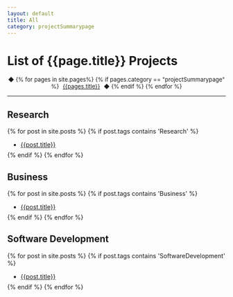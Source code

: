 ```yaml
---
layout: default
title: All
category: projectSummarypage
---
```


# List of {{page.title}} Projects

<div style="width: 100%;">
  <p align="center" >
    <font size="2em">              
      &#9670;
      {% for pages in site.pages%}
        {% if pages.category == "projectSummarypage" %}
          <a href="{{pages.url}}" style="padding: 5px;">{{pages.title}}</a>          
          &#9670;          
        {% endif %}                
      {% endfor %}                
    </font>
  </p>
</div>

<hr>

## Research
{% for post in site.posts %}
{% if post.tags contains 'Research' %}
<ul style="margin:0.5em;">
  <li>
    <a href='{{post.url}}'>
      {{post.title}}
    </a>
  </li>
</ul>
{% endif %}
{% endfor %}

<br>

## Business
{% for post in site.posts %}
{% if post.tags contains 'Business' %}
<ul style="margin:0.5em;">
  <li>
    <a href='{{post.url}}'>
      {{post.title}}
    </a>
  </li>
</ul>
{% endif %}
{% endfor %}

<br>

## Software Development
{% for post in site.posts %}
{% if post.tags contains 'SoftwareDevelopment' %}
<ul style="margin:0.5em;">
  <li>
    <a href='{{post.url}}'>
      {{post.title}}
    </a>
  </li>
</ul>
{% endif %}
{% endfor %}
